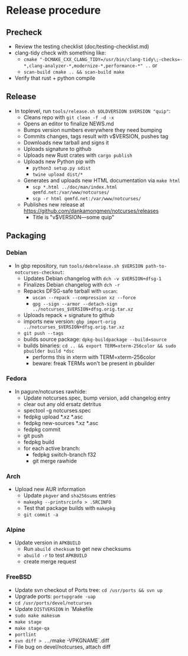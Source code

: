 # Release procedure

## Precheck

* Review the testing checklist (doc/testing-checklist.md)
* clang-tidy check with something like:
  * `cmake "-DCMAKE_CXX_CLANG_TIDY=/usr/bin/clang-tidy\;-checks=-*,clang-analyzer-*,modernize-*,performance-*" ..`
  or
  * `scan-build cmake .. && scan-build make`
* Verify that rust + python compile

## Release

* In toplevel, run `tools/release.sh $OLDVERSION $VERSION "quip"`:
  * Cleans repo with `git clean -f -d -x`
  * Opens an editor to finalize NEWS.md
  * Bumps version numbers everywhere they need bumping
  * Commits changes, tags result with v$VERSION, pushes tag
  * Downloads new tarball and signs it
  * Uploads signature to github
  * Uploads new Rust crates with `cargo publish`
  * Uploads new Python pip with
    * `python3 setup.py sdist`
    * `twine upload dist/*`
  * Generates and uploads new HTML documentation via `make html`
    * `scp *.html ../doc/man/index.html qemfd.net:/var/www/notcurses/`
    * `scp -r html qemfd.net:/var/www/notcurses/`
  * Publishes new release at https://github.com/dankamongmen/notcurses/releases
    * Title is "v$VERSION—some quip"

## Packaging

### Debian

* In gbp repository, run `tools/debrelease.sh $VERSION path-to-notcurses-checkout`:
  * Updates Debian changelog with `dch -v $VERSION+dfsg-1`
  * Finalizes Debian changelog with `dch -r`
  * Repacks DFSG-safe tarball with `uscan`:
    * `uscan --repack --compression xz --force`
    * `gpg --sign --armor --detach-sign ../notcurses_$VERSION+dfsg.orig.tar.xz`
  * Uploads repack + signature to github
  * imports new version: `gbp import-orig ../notcurses_$VERSION+dfsg.orig.tar.xz`
  * `git push --tags`
  * builds source package: `dpkg-buildpackage --build=source`
  * builds binaries: `cd .. && export TERM=xterm-256color && sudo pbuilder build *dsc`
    * performs this in xterm with TERM=xterm-256color
    * beware: freak TERMs won't be present in pbuilder

### Fedora

* In pagure/notcurses rawhide:
  * Update notcurses.spec, bump version, add changelog entry
  * clear out any old ersatz detritus
  * spectool -g notcurses.spec
  * fedpkg upload *.xz *.asc
  * fedpkg new-sources *.xz *.asc
  * fedpkg commit
  * git push
  * fedpkg build
  * for each active branch:
    * fedpkg switch-branch f32
    * git merge rawhide

### Arch

* Upload new AUR information
  * Update `pkgver` and `sha256sums` entries
  * `makepkg --printsrcinfo > .SRCINFO`
  * Test that package builds with `makepkg`
  * `git commit -a`

### Alpine

* Update version in `APKBUILD`
  * Run `abuild checksum` to get new checksums
  * `abuild -r` to test `APKBUILD`
  * create merge request

### FreeBSD

* Update svn checkout of Ports tree: `cd /usr/ports && svn up`
* Upgrade ports: `portupgrade -uap`
* `cd /usr/ports/devel/notcurses`
* Update `DISTVERSION` in `Makefile
* `sudo make makesum`
* `make stage`
* `make stage-qa`
* `portlint`
* `svn diff > ../`make -VPKGNAME`.diff
* File bug on devel/notcurses, attach diff
